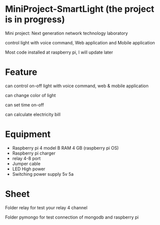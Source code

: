 # MiniProject-SmartLight (the project is in progress)
Mini project: Next generation network technology laboratory

control light with voice command, Web application and Mobile application

Most code installed at raspberry pi, I will update later

# Feature
can control on-off light with voice command, web & mobile application

can change color of light

can set time on-off

can calculate electricity bill

# Equipment
  - Raspberry pi 4 model B RAM 4 GB (raspberry pi OS)
  - Raspberry pi charger
  - relay 4-8 port
  - Jumper cable
  - LED High power
  - Switching power supply 5v 5a

# Sheet
Folder relay for test your relay 4 channel

Folder pymongo for test connection of mongodb and raspberry pi
